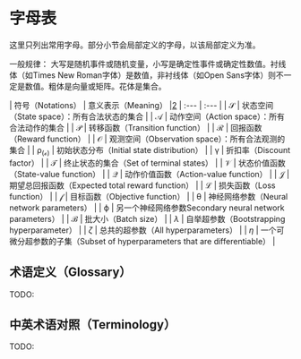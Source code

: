 

<!--
 * @version:
 * @Author:  StevenJokess（蔡舒起） https://github.com/StevenJokess
 * @Date: 2023-04-09 20:32:52
 * @LastEditors:  StevenJokess（蔡舒起） https://github.com/StevenJokess
 * @LastEditTime: 2023-05-23 22:13:34
 * @Description:
 * @Help me: make friends by a867907127@gmail.com and help me get some “foreign” things or service I need in life; 如有帮助，请赞助，失业3年了。![支付宝收款码](https://github.com/StevenJokess/d2rl/blob/master/img/%E6%94%B6.jpg)
 * @TODO::
 * @Reference:
-->
# 字母表

这里只列出常用字母。部分小节会局部定义的字母，以该局部定义为准。

一般规律： 大写是随机事件或随机变量，小写是确定性事件或确定性数值。衬线体（如Times New Roman字体）是数值，非衬线体（如Open Sans字体）则不一定是数值。粗体是向量或矩阵。花体是集合。


| 符号（Notations）                 | 意义表示（Meaning） |[2]
| :---                     | :--- |
| $\mathcal {S}$           | 状态空间（State space）：所有合法状态的集合 |
| $\mathcal {A}$           | 动作空间（Action space）：所有合法动作的集合 |
| $\mathcal {P}$           | 转移函数（Transition function） |
| $\mathcal {R}$           | 回报函数（Reward function） |
| $\mathcal {O}$           | 观测空间（Observation space）：所有合法观测的集合 |
| $\mathcal {\rho_(o)}$    | 初始状态分布（Initial state distribution） |
| $\mathcal {\gamma}$      | 折扣率（Discount factor） |
| $\mathcal {T}$           | 终止状态的集合（Set of terminal states） |
| $\mathcal {V}$           | 状态价值函数（State-value function） |
| $\mathcal {Q}$           | 动作价值函数（Action-value function） |
| $\mathcal {J}$           | 期望总回报函数（Expected total reward function） |
| $\mathcal {L}$           | 损失函数（Loss function） |
| $\mathcal {f}$           | 目标函数（Objective function） |
| $\mathcal{\theta}$       | 神经网络参数（Neural network parameters） |
| $\mathcal{\phi}$         | 另一个神经网络参数Secondary neural network parameters） |
| $\mathcal {B}$           | 批大小（Batch size） |
| $\lambda$                | 自举超参数（Bootstrapping hyperparameter） |
| $\zeta$                  | 总共的超参数（All hyperparameters） |
| $\eta$                   | 一个可微分超参数的子集（Subset of hyperparameters that are differentiable） |

## 术语定义（Glossary）

TODO:

## 中英术语对照（Terminology）

TODO:




[1]: https://zhiqingxiao.github.io/rl-book/zh2019/notation/zh2019notation.html
[2]: https://zhuanlan.zhihu.com/p/510965690
